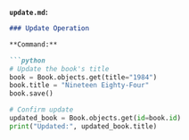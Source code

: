 
**`update.md`:**

```markdown
### Update Operation

**Command:**

```python
# Update the book's title
book = Book.objects.get(title="1984")
book.title = "Nineteen Eighty-Four"
book.save()

# Confirm update
updated_book = Book.objects.get(id=book.id)
print("Updated:", updated_book.title)
